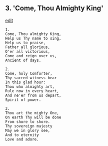 
## 3.  'Come, Thou Almighty King'
[edit](https://docs.google.com/document/d/1NrULZGK7ZCHxcAZqD7xAFPE-Y_XDUpHk/edit?mode=html)



    1.
    Come, Thou almighty King, 
    Help us Thy name to sing, 
    Help us to praise, 
    Father all glorious, 
    O'er all victorious, 
    Come and reign over us, 
    Ancient of days. 

    2.
    Come, holy Comforter, 
    Thy sacred witness bear 
    In this glad hour: 
    Thou who almighty art, 
    Rule now in every heart, 
    And ne'er from us depart, 
    Spirit of power. 

    3.
    Thou art the mighty One, 
    On earth Thy will be done 
    From shore to shore. 
    Thy sovereign majesty 
    May we in glory see, 
    And to eternity 
    Love and adore.
